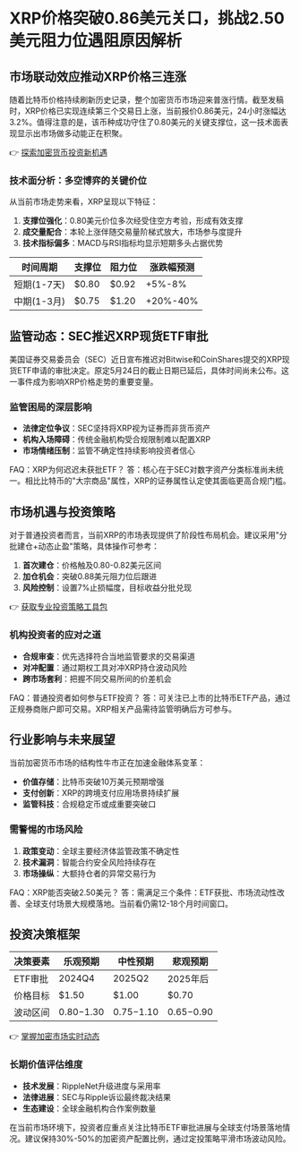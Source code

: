 # XRP价格突破0.86美元关口，挑战2.50美元阻力位遇阻原因解析

## 市场联动效应推动XRP价格三连涨

随着比特币价格持续刷新历史记录，整个加密货币市场迎来普涨行情。截至发稿时，XRP价格已实现连续第三个交易日上涨，当前报价0.86美元，24小时涨幅达3.2%。值得注意的是，该币种成功守住了0.80美元的关键支撑位，这一技术面表现显示出市场做多动能正在积聚。

👉 [探索加密货币投资新机遇](https://bit.ly/okx_welcome)

### 技术面分析：多空博弈的关键价位
从当前市场走势来看，XRP呈现以下特征：
1. **支撑位强化**：0.80美元价位多次经受住空方考验，形成有效支撑
2. **成交量配合**：本轮上涨伴随交易量阶梯式放大，市场参与度提升
3. **技术指标偏多**：MACD与RSI指标均显示短期多头占据优势

| 时间周期 | 支撑位 | 阻力位 | 涨跌幅预测 |
|---------|--------|--------|------------|
| 短期(1-7天) | $0.80 | $0.92 | +5%-8% |
| 中期(1-3月) | $0.75 | $1.20 | +20%-40% |

## 监管动态：SEC推迟XRP现货ETF审批

美国证券交易委员会（SEC）近日宣布推迟对Bitwise和CoinShares提交的XRP现货ETF申请的审批决定。原定5月24日的截止日期已延后，具体时间尚未公布。这一事件成为影响XRP价格走势的重要变量。

### 监管困局的深层影响
- **法律定位争议**：SEC坚持将XRP视为证券而非货币资产
- **机构入场障碍**：传统金融机构受合规限制难以配置XRP
- **市场情绪压制**：监管不确定性持续影响投资者信心

FAQ：XRP为何迟迟未获批ETF？
答：核心在于SEC对数字资产分类标准尚未统一。相比比特币的"大宗商品"属性，XRP的证券属性认定使其面临更高合规门槛。

## 市场机遇与投资策略

对于普通投资者而言，当前XRP的市场表现提供了阶段性布局机会。建议采用"分批建仓+动态止盈"策略，具体操作可参考：
1. **首次建仓**：价格触及0.80-0.82美元区间
2. **加仓机会**：突破0.88美元阻力位后跟进
3. **风险控制**：设置7%止损幅度，目标收益分批兑现

👉 [获取专业投资策略工具包](https://bit.ly/okx_welcome)

### 机构投资者的应对之道
- **合规审查**：优先选择符合当地监管要求的交易渠道
- **对冲配置**：通过期权工具对冲XRP持仓波动风险
- **跨市场套利**：把握不同交易所间的价差机会

FAQ：普通投资者如何参与ETF投资？
答：可关注已上市的比特币ETF产品，通过正规券商账户即可交易。XRP相关产品需待监管明确后方可参与。

## 行业影响与未来展望

当前加密货币市场的结构性牛市正在加速金融体系变革：
- **价值存储**：比特币突破10万美元预期增强
- **支付创新**：XRP的跨境支付应用场景持续扩展
- **监管科技**：合规稳定币或成重要突破口

### 需警惕的市场风险
1. **政策变动**：全球主要经济体监管政策不确定性
2. **技术漏洞**：智能合约安全风险持续存在
3. **市场操纵**：大额持仓者的异常交易行为

FAQ：XRP能否突破2.50美元？
答：需满足三个条件：ETF获批、市场流动性改善、全球支付场景大规模落地。当前看仍需12-18个月时间窗口。

## 投资决策框架

| 决策要素 | 乐观预期 | 中性预期 | 悲观预期 |
|----------|----------|----------|----------|
| ETF审批 | 2024Q4 | 2025Q2 | 2025年后 |
| 价格目标 | $1.50 | $1.00 | $0.70 |
| 波动区间 | $0.80-$1.30 | $0.75-$1.10 | $0.65-$0.90 |

👉 [掌握加密市场实时动态](https://bit.ly/okx_welcome)

### 长期价值评估维度
- **技术发展**：RippleNet升级进度与采用率
- **法律进展**：SEC与Ripple诉讼最终裁决结果
- **生态建设**：全球金融机构合作案例数量

在当前市场环境下，投资者应重点关注比特币ETF审批进展与全球支付场景落地情况。建议保持30%-50%的加密资产配置比例，通过定投策略平滑市场波动风险。